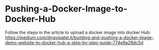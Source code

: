 # Pushing-a-Docker-Image-to-Docker-Hub

Follow the steps in the article to upload a docker image into docker Hub:
https://medium.com/@ravipatel.it/building-and-pushing-a-docker-image-demo-website-to-docker-hub-a-step-by-step-guide-774e9a28dc5d
